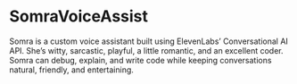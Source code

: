 # SomraVoiceAssist
Somra is a custom voice assistant built using ElevenLabs’ Conversational AI API. She’s witty, sarcastic, playful, a little romantic, and an excellent coder. Somra can debug, explain, and write code while keeping conversations natural, friendly, and entertaining.
